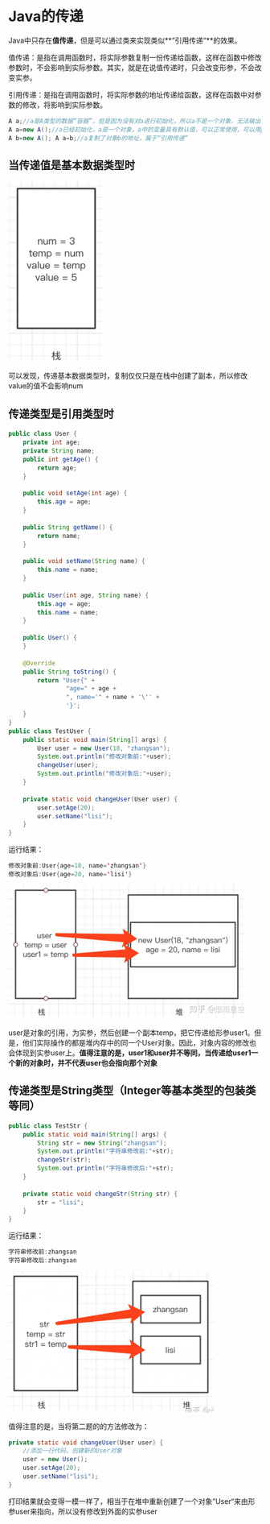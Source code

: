 # Java的传递

Java中只存在**值传递**，但是可以通过类来实现类似**”引用传递“**的效果。

值传递：是指在调用函数时，将实际参数复制一份传递给函数，这样在函数中修改参数时，不会影响到实际参数。其实，就是在说值传递时，只会改变形参，不会改变实参。

引用传递：是指在调用函数时，将实际参数的地址传递给函数，这样在函数中对参数的修改，将影响到实际参数。

```java
A a;//a是A类型的数据“容器”，但是因为没有对a进行初始化，所以a不是一个对象，无法输出、无法调用方法、也没有值（不为null），本身自能作为容纳A类型对象的“容器”
A a=new A();//a已经初始化，a是一个对象，a中的变量具有默认值，可以正常使用，可以用print直接输出a的“地址”
A b=new A(); A a=b;//a复制了对象b的地址，属于“引用传递”
```

## 当传递值是基本数据类型时

<img src="img/36.Java的传递/image-20221026154000564.png" alt="image-20221026154000564" style="zoom:50%;" />

可以发现，传递基本数据类型时，复制仅仅只是在栈中创建了副本，所以修改value的值不会影响num

## 传递类型是引用类型时

```java
public class User {
    private int age;
    private String name;
    public int getAge() {
        return age;
    }

    public void setAge(int age) {
        this.age = age;
    }

    public String getName() {
        return name;
    }

    public void setName(String name) {
        this.name = name;
    }

    public User(int age, String name) {
        this.age = age;
        this.name = name;
    }

    public User() {
    }

    @Override
    public String toString() {
        return "User{" +
                "age=" + age +
                ", name='" + name + '\'' +
                '}';
    }
}
public class TestUser {
    public static void main(String[] args) {
        User user = new User(18, "zhangsan");
        System.out.println("修改对象前:"+user);
        changeUser(user);
        System.out.println("修改对象后:"+user);
    }

    private static void changeUser(User user) {
        user.setAge(20);
        user.setName("lisi");
    }
}
```

运行结果：

```java
修改对象前:User{age=18, name='zhangsan'}
修改对象后:User{age=20, name='lisi'}
```

<img src="img/36.Java的传递/image-20221027183557284.png" alt="image-20221027183557284" style="zoom:50%;" />

user是对象的引用，为实参，然后创建一个副本temp，把它传递给形参user1。但是，他们实际操作的都是堆内存中的同一个User对象。因此，对象内容的修改也会体现到实参user上。**值得注意的是，user1和user并不等同，当传递给user1一个新的对象时，并不代表user也会指向那个对象**

## 传递类型是String类型（Integer等基本类型的包装类等同）

```java
public class TestStr {
    public static void main(String[] args) {
        String str = new String("zhangsan");
        System.out.println("字符串修改前:"+str);
        changeStr(str);
        System.out.println("字符串修改后:"+str);
    }

    private static void changeStr(String str) {
        str = "lisi";
    }
}
```

运行结果：

```java
字符串修改前:zhangsan
字符串修改后:zhangsan
```

<img src="img/36.Java的传递/image-20221027183830878.png" alt="image-20221027183830878" style="zoom:50%;" />



值得注意的是，当将第二题的的方法修改为：

```java
private static void changeUser(User user) {
    //添加一行代码，创建新的User对象
    user = new User();
    user.setAge(20);
    user.setName("lisi");
}
```

打印结果就会变得一模一样了，相当于在堆中重新创建了一个对象”User“来由形参user来指向，所以没有修改到外面的实参user
